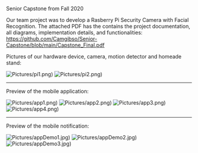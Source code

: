 Senior Capstone from Fall 2020

Our team project was to develop a Rasberry Pi Security Camera with Facial Recognition.
The attached PDF has the contains the project documentation, all diagrams, implementation details, and functionalities:
https://github.com/Camgibso/Senior-Capstone/blob/main/Capstone_Final.pdf

Pictures of our hardware device, camera, motion detector and homeade stand:


![Pictures/pi1.png)](Pictures/pi1.png) ![Pictures/pi2.png)](Pictures/pi2.png)




-----------------------------------------------------------------------------------
Preview of the mobile application:


![Pictures/app1.png)](Pictures/app1.png)
![Pictures/app2.png)](Pictures/app2.png)
![Pictures/app3.png)](Pictures/app3.png)
![Pictures/app4.png)](Pictures/app4.png)




-----------------------------------------------------------------------------------
Preview of the mobile notification:


![Pictures/appDemo1.jpg)](Pictures/appDemo1.jpg)
![Pictures/appDemo2.jpg)](Pictures/appDemo2.jpg)
![Pictures/appDemo3.jpg)](Pictures/appDemo3.jpg)
